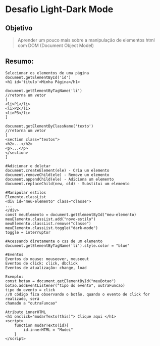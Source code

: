 # Desafio Light-Dark Mode

## Objetivo

> Aprender um pouco mais sobre a manipulação de elementos html com DOM (Document Object Model)

## Resumo:

    Selecionar os elementos de uma página
    document.getElementById('id')
    <h1 id='titulo'>Minha Página</h1>

    document.getElementByTagName('li')
    //retorna um vetor
    [
    <li>P1</li>
    <li>P2</li>
    <li>P3</li>
    ]

    document.getElementByClassName('texto')
    //retorna um vetor
    [
    <section class="textos">
    <h2>...</h2>
    <p>...</p>
    </section>
    ]

    #Adicionar e deletar
    document.createElement(ele) - Cria um elemento
    document.removeChild(ele) - Remove um elemento
    document.appendChild(ele) - Adiciona um elemento
    document.replaceChild(new, old) - Substitui um elemento

    #Manipular estilos
    Elemento.classList
    <div id="meu-elemento" class="classe">
    ...
    </div>
    const meuElemento = document.getElementById("meu-elemento)
    meuElemento.classList.add("novo-estilo")
    meuElemento.classList.remove("classe")
    meuElemento.classList.toggle("dark-mode")
    toggle = interruptor

    #Acessando diretamente o css de um elemento
    document.getElementByTagName('li').style.color = "blue"

    #Eventos
    Eventos do mouse: mouseover, mouseout
    Eventos de click: click, dbclick
    Eventos de atualização: change, load
    
    Exemplo:
    const botao = document.getElementById("meuBotao")
    botao.addEventListener("tipo do evento", outraFuncao)
    tipo do evento = click
    //O código fica observando o botão, quando o evento de click for realizado, será
    chamado a "outraFuncao"
    
    Atributo innerHTML
    <h1 onclick="mudarTexto(this)"> Clique aqui </h1>
    <script>
	    function mudarTexto(id){
		    id.innerHTML = "Mudei"
	    }
    </script>